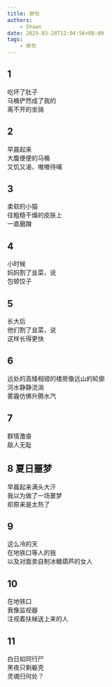 ```yaml
---
title: 俳句
authors:
    - Shawn
date: 2025-03-28T12:04:56+08:00
tags:
    - 俳句
---
```


## 1

吃坏了肚子  
马桶俨然成了我的  
离不开的坐骑

## 2

早晨起来  
大腹便便的马桶  
又饥又渴，嗷嗷待哺

## 3

柔软的小猫  
往粗糙干燥的皮肤上  
一直磨蹭

## 4

小时候  
妈妈割了韭菜，说  
包顿饺子

## 5

长大后  
他们割了韭菜，说  
这样长得更快

## 6

远处的高矮相错的楼房像远山的轮廓  
河水静静流淌  
雾霾仿佛升腾水汽

## 7

群情激奋  
敌人无耻

## 8 夏日噩梦

早晨起来满头大汗  
我以为做了一场噩梦  
却原来是太热了

## 9

这么冷的天  
在地铁口等人的我  
以及对面卖自制冰糖葫芦的女人

## 10

在地铁口  
我像监视器  
注视着扶梯送上来的人


## 11

白日如同行尸  
黑夜只剩躯壳  
灵魂归何处？  
